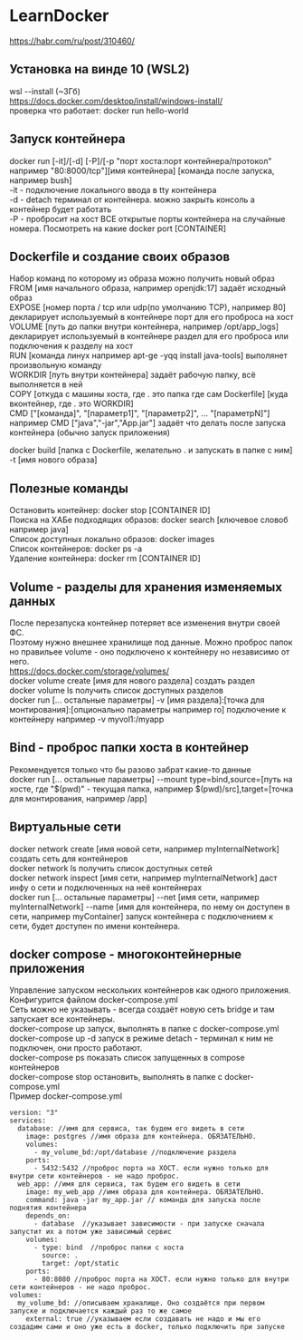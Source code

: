 # LearnDocker

  https://habr.com/ru/post/310460/

## Установка на винде 10 (WSL2)
  wsl --install (~3Гб)  
  https://docs.docker.com/desktop/install/windows-install/  
проверка что работает: docker run hello-world

## Запуск контейнера
docker run [-it]/[-d] [-P]/[-p "порт хоста:порт контейнера/протокол" например "80:8000/tcp"][имя контейнера] [команда после запуска, например bush]  
-it - подключение локального ввода в tty контейнера  
-d - detach терминал от контейнера. можно закрыть консоль а контейнер будет работать  
-P - пробросит на хост ВСЕ открытые порты контейнера на случайные номера. Посмотреть на какие docker port [CONTAINER]  

## Dockerfile и создание своих образов
Набор команд по которому из образа можно получить новый образ  
FROM [имя начального образа, например openjdk:17] задаёт исходный образ  
EXPOSE [номер порта / tcp или udp(по умолчанию TCP), например 80] декларирует используемый в контейнере порт для его проброса на хост  
VOLUME [путь до папки внутри контейнера, например /opt/app_logs] декларирует используемый в контейнере раздел для его проброса или подключения к разделу на хост  
RUN [команда линух например apt-ge -yqq install java-tools] выполянет произвольную команду  
WORKDIR [путь внутри контейнера] задаёт рабочую папку, всё выполняется в ней  
COPY [откуда с машины хоста, где . это папка где сам Dockerfile] [куда вконтейнер, где . это WORKDIR]  
CMD ["[команда]", "[параметр1]", "[параметр2]", ... "[параметрN]"] например CMD ["java","-jar","App.jar"] задаёт что делать после запуска контейнера (обычно запуск приложения)  

docker build [папка с Dockerfile, желательно . и запускать в папке с ним] -t [имя нового образа]  


## Полезные команды
Остановить контейнер: docker stop [CONTAINER ID]  
Поиска на ХАБе подходящих образов: docker search [ключевое словоб например java]  
Список доступных локально образов: docker images  
Список контейнеров: docker ps -a  
Удаление контейнера: docker rm [CONTAINER ID]  

## Volume - разделы для хранения изменяемых данных
После перезапуска контейнер потеряет все изменения внутри своей ФС.  
Поэтому нужно внешнее хранилище под данные. Можно проброс папок но правильее volume - оно подключено к контейнеру но независимо от него.  
https://docs.docker.com/storage/volumes/  
docker volume create [имя для нового раздела] создать раздел  
docker volume ls получить список доступных разделов  
docker run [... остальные параметры] -v [имя раздела]:[точка для монтирования]:[опционально параметры например ro] подключение к контейнеру например -v myvol1:/myapp  

## Bind - проброс папки хоста в контейнер
Рекомендуется только что бы разово забрат какие-то данные  
docker run [... остальные параметры] --mount type=bind,source=[путь на хосте, где "$(pwd)" - текущая папка, например $(pwd)/src],target=[точка для монтирования, например /app]  

## Виртуальные сети
docker network create [имя новой сети, например myInternalNetwork] создать сеть для контейнеров  
docker network ls получить список доступных сетей  
docker network inspect [имя сети, например myInternalNetwork] даст инфу о сети и подключенных на неё контейнерах  
docker run [... остальные параметры] --net [имя сети, например myInternalNetwork] --name [имя для контейнера, по нему он доступен в сети, например myContainer] запуск контейнера с подключением к сети, будет доступен по имени контейнера.  

## docker compose - многоконтейнерные приложения
Управление запуском нескольких контейнеров как одного приложения.  
Конфигурится файлом docker-compose.yml  
Сеть можно не указывать - всегда создаёт новую сеть bridge и там запускает все контейнеры.  
docker-compose up запуск, выполнять в папке с docker-compose.yml  
docker-compose up -d запуск в режиме detach - терминал к ним не подключен, они просто работают.   
docker-compose ps показать список запущенных в compose контейнеров  
docker-compose stop остановить, выполнять в папке с docker-compose.yml  
Пример docker-compose.yml  
```
version: "3"
services:
  database: //имя для сервиса, так будем его видеть в сети
    image: postgres //имя образа для контейнера. ОБЯЗАТЕЛЬНО.
    volumes:
      - my_volume_bd:/opt/database //подключение раздела
    ports:
      - 5432:5432 //проброс порта на ХОСТ. если нужно только для внутри сети контейнеров - не надо проброс.
  web_app: //имя для сервиса, так будем его видеть в сети
    image: my_web_app //имя образа для контейнера. ОБЯЗАТЕЛЬНО.
    command: java -jar my_app.jar // команда для запуска после поднятия контейнера
    depends_on:
      - database  //указывает зависимости - при запуске сначала запустит их а потом уже зависимый сервис
    volumes:
      - type: bind  //проброс папки с хоста
        source: .
        target: /opt/static
    ports:
      - 80:8080 //проброс порта на ХОСТ. если нужно только для внутри сети контейнеров - не надо проброс.
volumes:
  my_volume_bd: //описываем храналище. Оно создаётся при первом запуске и подключается каждый раз то же самое
    external: true //указываем если создавать не надо и мы его создадим сами и оно уже есть в docker, только подключить при запуске
```
